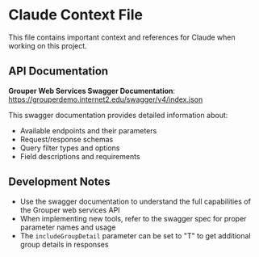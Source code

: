 # Claude Context File

This file contains important context and references for Claude when working on this project.

## API Documentation

**Grouper Web Services Swagger Documentation**: https://grouperdemo.internet2.edu/swagger/v4/index.json

This swagger documentation provides detailed information about:
- Available endpoints and their parameters
- Request/response schemas
- Query filter types and options
- Field descriptions and requirements

## Development Notes

- Use the swagger documentation to understand the full capabilities of the Grouper web services API
- When implementing new tools, refer to the swagger spec for proper parameter names and usage
- The `includeGroupDetail` parameter can be set to "T" to get additional group details in responses